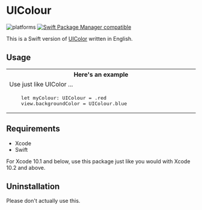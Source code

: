 # UIColour

![platforms](https://img.shields.io/badge/platforms-iOS-333333.svg) [![Swift Package Manager compatible](https://img.shields.io/badge/Swift%20Package%20Manager-compatible-brightgreen.svg)](https://github.com/apple/swift-package-manager)


This is a Swift version of [UIColor](https://developer.apple.com/documentation/uikit/uicolor) written in English.

## Usage

<table>
  <tr>
    <th width="30%">Here's an example</th>
  </tr>
  <tr>
    <td>Use just like UIColor ...</td>
  </tr>
  <tr>
    <td><div class="highlight highlight-source-swift"><pre>
    let myColour: UIColour = .red
    view.backgroundColor = UIColour.blue</pre></div></td>
  </tr>
</table>

## Requirements

* Xcode
* Swift

For Xcode 10.1 and below, use this package just like you would with Xcode 10.2 and above.

## Uninstallation

Please don't actually use this.
